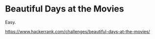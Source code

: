 # Beautiful Days at the Movies

Easy. 

https://www.hackerrank.com/challenges/beautiful-days-at-the-movies/
